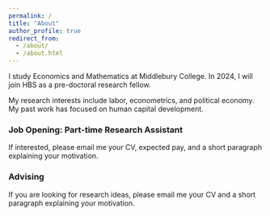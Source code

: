 ```yaml
---
permalink: /
title: "About"
author_profile: true
redirect_from: 
  - /about/
  - /about.html
---
```


I study Economics and Mathematics at Middlebury College. In 2024, I will join HBS as a pre-doctoral research fellow.

My research interests include labor, econometrics, and political economy. My past work has focused on human capital development.

### Job Opening: Part-time Research Assistant
If interested, please email me your CV, expected pay, and a short paragraph explaining your motivation.

### Advising
If you are looking for research ideas, please email me your CV and a short paragraph explaining your motivation.